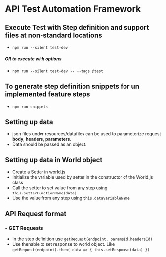 # API Test Automation Framework

## Execute Test with Step definition and support files at non-standard locations

* `npm run --silent test-dev`

##### ***OR to execute with options***

* `npm run --silent test-dev -- --tags @test`

## To generate step definition snippets for un implemented feature steps

* `npm run snippets`

## Setting up data
* json files under resources/datafiles can be used to parameterize request **body**, **headers**, **parameters**. 
* Data should be passed as an object.

## Setting up data in World object

* Create a Setter in world.js
* Initialize the variable used by setter in the constructor of the World.js class
* Call the setter to set value from any step using `this.setterFunctionName(data)`
* Use the value from any step using `this.dataVariableName`

## API Request format
### - GET Requests
* In the step definition use `getRequest(endpoint, paramsId,headersId)` 
* Use thenable to set response to world object. Like ```getRequest(endpoint).then( data => {
    this.setResponse(data)
  })```
